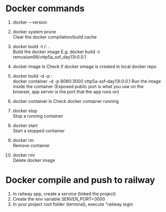 # Docker commands

1. docker --version <br>

2. docker system prune <br>
Clear the docker compilation/build cache

3. docker build -t <docker login>/<app name>:<version> . <br>
Build the docker image
E.g. docker build -t remuslum98/vttp5a_ssf_day13l:0.0.1<br>

4. docker image ls
Check if docker omage is created in local docker repo

5. docker build -d -p <exposed public port>:<app server> <image name> <br>
docker container -d -p 8080:3000 vttp5a-ssf-day13l:0.0.1
Run the image inside the container (Exposed public port is what you use on the browser, app server is the port that the app runs on)

6. docker container ls
Check docker container running <br>

7. docker stop <container-name> <br>
Stop a running container

8. docker start <container-name> <br>
Start a stopped container

9. docker rm <container-name> <br>
Remove container

10. docker rmi <image id> <br>
Delete docker image

# Docker compile and push to railway
1. In railway app, create a service (linked the project) <br>
2. Create the env variable SERVER_PORT=3000
3. In your project root folder (terminal), execute "railway login